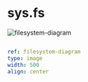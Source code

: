 # sys.fs


![filesystem-diagram](https://user-images.githubusercontent.com/185555/196328980-762ca9b9-f3c4-476a-8e4d-631a16052abf.png)


```yaml layout.props

ref: filesystem-diagram
type: image
width: 500
align: center

```



